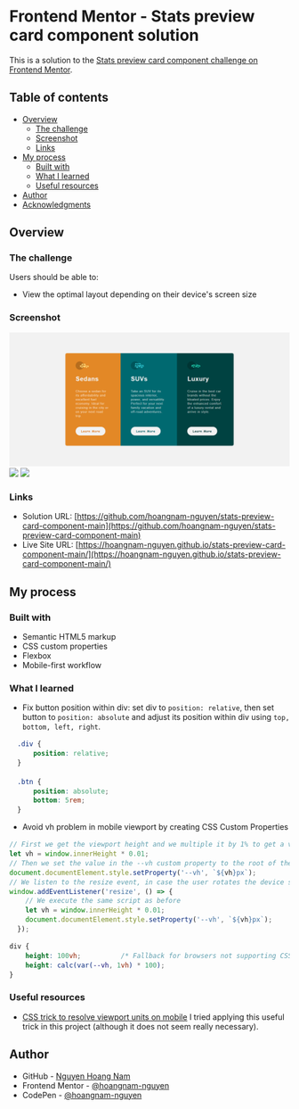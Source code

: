 # Frontend Mentor - Stats preview card component solution

This is a solution to the [Stats preview card component challenge on Frontend Mentor](https://www.frontendmentor.io/challenges/stats-preview-card-component-8JqbgoU62).

## Table of contents

- [Overview](#overview)
  - [The challenge](#the-challenge)
  - [Screenshot](#screenshot)
  - [Links](#links)
- [My process](#my-process)
  - [Built with](#built-with)
  - [What I learned](#what-i-learned)
  - [Useful resources](#useful-resources)
- [Author](#author)
- [Acknowledgments](#acknowledgments)


## Overview

### The challenge

Users should be able to:

- View the optimal layout depending on their device's screen size

### Screenshot

![](./images/screenshot.png)
![](./images/screenshot_mobile1.png)
![](./images/screenshot_mobile2.png)


### Links

- Solution URL: [https://github.com/hoangnam-nguyen/stats-preview-card-component-main](https://github.com/hoangnam-nguyen/stats-preview-card-component-main)
- Live Site URL: [https://hoangnam-nguyen.github.io/stats-preview-card-component-main/](https://hoangnam-nguyen.github.io/stats-preview-card-component-main/)

## My process

### Built with

- Semantic HTML5 markup
- CSS custom properties
- Flexbox
- Mobile-first workflow


### What I learned

- Fix button position within div: set div to `position: relative`, then set button to `position: absolute` and adjust its position within div using `top, bottom, left, right`.

```css
  .div {
      position: relative;
  }
  
  .btn {
      position: absolute;
      bottom: 5rem;
  }
```

- Avoid vh problem in mobile viewport by creating CSS Custom Properties
```js
// First we get the viewport height and we multiple it by 1% to get a value for a vh unit
let vh = window.innerHeight * 0.01;
// Then we set the value in the --vh custom property to the root of the document
document.documentElement.style.setProperty('--vh', `${vh}px`);
// We listen to the resize event, in case the user rotates the device screen, like from landscape to portrait
window.addEventListener('resize', () => {
    // We execute the same script as before
    let vh = window.innerHeight * 0.01;
    document.documentElement.style.setProperty('--vh', `${vh}px`);
  });
```
```css
div {
    height: 100vh;          /* Fallback for browsers not supporting CSS custom properties */
    height: calc(var(--vh, 1vh) * 100);
}
```


### Useful resources

- [CSS trick to resolve viewport units on mobile](https://css-tricks.com/the-trick-to-viewport-units-on-mobile/) I tried applying this useful trick in this project (although it does not seem really necessary).


## Author

- GitHub - [Nguyen Hoang Nam](https://github.com/hoangnam-nguyen)
- Frontend Mentor - [@hoangnam-nguyen](https://www.frontendmentor.io/profile/hoangnam-nguyen)
- CodePen - [@hoangnam-nguyen](https://codepen.io/hoangnam-nguyen)


